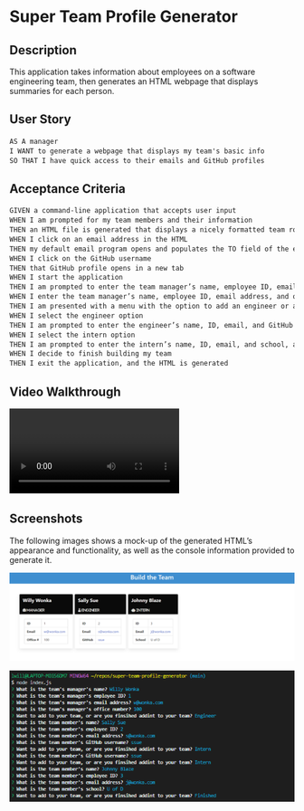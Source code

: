 # Super Team Profile Generator

## Description
This application takes information about employees on a software engineering team, then generates an HTML webpage that displays summaries for each person.

## User Story

```md
AS A manager
I WANT to generate a webpage that displays my team's basic info
SO THAT I have quick access to their emails and GitHub profiles
```

## Acceptance Criteria

```md
GIVEN a command-line application that accepts user input
WHEN I am prompted for my team members and their information
THEN an HTML file is generated that displays a nicely formatted team roster based on user input
WHEN I click on an email address in the HTML
THEN my default email program opens and populates the TO field of the email with the address
WHEN I click on the GitHub username
THEN that GitHub profile opens in a new tab
WHEN I start the application
THEN I am prompted to enter the team manager’s name, employee ID, email address, and office number
WHEN I enter the team manager’s name, employee ID, email address, and office number
THEN I am presented with a menu with the option to add an engineer or an intern or to finish building my team
WHEN I select the engineer option
THEN I am prompted to enter the engineer’s name, ID, email, and GitHub username, and I am taken back to the menu
WHEN I select the intern option
THEN I am prompted to enter the intern’s name, ID, email, and school, and I am taken back to the menu
WHEN I decide to finish building my team
THEN I exit the application, and the HTML is generated
```

## Video Walkthrough

![Answer the questions to build "My Team" HTML page.](./assets/videos/Walkthrough.mp4)


## Screenshots

The following images shows a mock-up of the generated HTML’s appearance and functionality, as well as the console information provided to generate it.

![HTML webpage titled “My Team” features three boxes listing employee names, titles, and other key info.](./assets/images/webpage-screenshot.png)

![Console showing how employee names, titles, and other key info are gathered.](./assets/images/console-screenshot.png)
